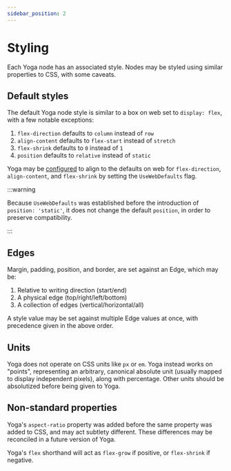 ```yaml
---
sidebar_position: 2
---
```


# Styling

Each Yoga node has an associated style. Nodes may be styled using similar properties to CSS, with some caveats.

## Default styles

The default Yoga node style is similar to a box on web set to `display: flex`, with a few notable exceptions:

1. `flex-direction` defaults to `column` instead of `row`
2. `align-content` defaults to `flex-start` instead of `stretch`
3. `flex-shrink` defaults to `0` instead of `1`
4. `position` defaults to `relative` instead of `static`

Yoga may be [configured](./configuring-yoga.md) to align to the defaults on web for `flex-direction`, `align-content`, and `flex-shrink` by setting the `UseWebDefaults` flag.

:::warning

Because `UseWebDefaults` was established before the introduction of `position: 'static'`, it does not change the default `position`, in order to preserve compatibility.

:::

## Edges

Margin, padding, position, and border, are set against an Edge, which may be:
1. Relative to writing direction (start/end)
2. A physical edge (top/right/left/bottom)
3. A collection of edges (vertical/horizontal/all)

A style value may be set against multiple Edge values at once, with precedence given in the above order.

## Units

Yoga does not operate on CSS units like `px` or `em`. Yoga instead works on "points", representing an arbitrary, canonical absolute unit (usually mapped to display independent pixels), along with percentage. Other units should be absolutized before being given to Yoga.

## Non-standard properties

Yoga's `aspect-ratio` property was added before the same property was added to CSS, and may act subtlety different. These differences may be reconciled in a future version of Yoga.

Yoga's `flex` shorthand will act as `flex-grow` if positive, or `flex-shrink` if negative.
